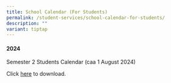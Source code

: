 ```yaml
---
title: School Calendar (For Students)
permalink: /student-services/school-calendar-for-students/
description: ""
variant: tiptap
---
```

<h4>2024</h4>
<p>Semester 2 Students Calendar (caa 1 August 2024)</p>
<p>Click <a href="/files/2024/Student_Calendar_caa_01082024.pdf" rel="noopener noreferrer nofollow" target="_blank">here</a> to
download.</p>
<p></p>